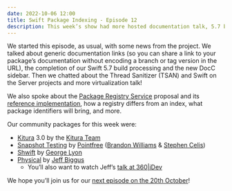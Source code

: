 ```yaml
---
date: 2022-10-06 12:00
title: Swift Package Indexing - Episode 12
description: This week’s show had more hosted documentation talk, 5.7 build processing news, package registry talk, and of course the usual mix of community packages!
---
```


We started this episode, as usual, with some news from the project. We talked about generic documentation links (so you can share a link to your package’s documentation without encoding a branch or tag version in the URL), the completion of our Swift 5.7 build processing and the new DocC sidebar. Then we chatted about the Thread Sanitizer (TSAN) and Swift on the Server projects and more virtualization talk!

We also spoke about the [Package Registry Service](https://github.com/apple/swift-evolution/blob/main/proposals/0292-package-registry-service.md) proposal and its [reference implementation](https://github.com/mattt/swift-registry), how a registry differs from an index, what package identifiers will bring, and more.

Our community packages for this week were:

- [Kitura](https://swiftpackageindex.com/Kitura/Kitura) 3.0 by the [Kitura Team](https://swiftpackageindex.com/Kitura)
- [Snapshot Testing](https://swiftpackageindex.com/pointfreeco/swift-snapshot-testing) by [Pointfree](https://swiftpackageindex.com/pointfreeco) ([Brandon Williams](https://twitter.com/mbrandonw) & [Stephen Celis](https://twitter.com/stephencelis))
- [Shwift](https://swiftpackageindex.com/GeorgeLyon/Shwift) by [George Lyon](https://swiftpackageindex.com/GeorgeLyon)
- [Physical](https://swiftpackageindex.com/hyperjeff/Physical) by [Jeff Biggus](https://swiftpackageindex.com/hyperjeff)
    - You’ll also want to watch Jeff’s [talk at 360|iDev](https://twitter.com/hyperjeff/status/1572502824629735428)

We hope you’ll join us for our [next episode on the 20th October](https://twitter.com/i/spaces/1rmGPkWYmvjKN)!
